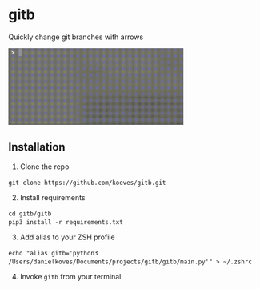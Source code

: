 # gitb
Quickly change git branches with arrows

<img src="gitb/demo.gif" width="350" />

## Installation
1. Clone the repo

`git clone https://github.com/koeves/gitb.git`

2. Install requirements

`cd gitb/gitb`   
`pip3 install -r requirements.txt`

3. Add alias to your ZSH profile

`echo "alias gitb='python3 /Users/danielkoves/Documents/projects/gitb/gitb/main.py'" > ~/.zshrc`

4. Invoke `gitb` from your terminal
